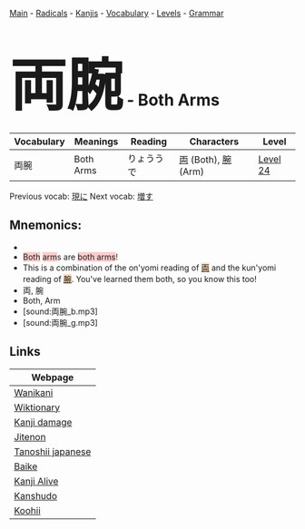 <style> bigfont {font-size: 100px}</style>
[Main](../README.md) -
[Radicals](../radicals.md) -
[Kanjis](../kanjis.md) -
[Vocabulary](../vocabulary.md) -
[Levels](../levels.md) -
[Grammar](../grammar.md)
# <bigfont> 両腕</bigfont> - Both Arms 

| Vocabulary | Meanings | Reading | Characters | Level |
| --- | --- | --- | --- | --- |
| 両腕 | Both Arms | りょううで |  [両](../kanjis/両.md) (Both), [腕](../kanjis/腕.md) (Arm) | [Level 24](../levels/wk_level24.md) |

Previous vocab: [現に](現に.md) Next vocab: [増す](増す.md) 

## Mnemonics:

* 
* <span style="background-color:#ffcccb"> Both</span> <span style="background-color:#ffcccb"> arm</span>s are <span style="background-color:#ffcccb"> both arms</span>!
* This is a combination of the on'yomi reading of <span style="background-color:#fed8b1"> [両](https://jisho.org/search/両)</span> and the kun'yomi reading of <span style="background-color:#fed8b1"> [腕](https://jisho.org/search/腕)</span>. You've learned them both, so you know this too!
* 両, 腕
* Both, Arm
* [sound:両腕_b.mp3]
* [sound:両腕_g.mp3]


## Links 

| Webpage |
| --- |
| [Wanikani          ](https://www.wanikani.com/kanji/両腕) |
| [Wiktionary        ](https://en.wiktionary.org/wiki/両腕) |
| [Kanji damage      ](http://www.kanjidamage.com/kanji/search?utf8=✓&q=両腕) |
| [Jitenon           ](https://jitenon.com/kanji/両腕) |
| [Tanoshii japanese ](https://www.tanoshiijapanese.com/dictionary/kanji.cfm?k=両腕) |
| [Baike             ](https://baike.baidu.com/item/両腕) |
| [Kanji Alive       ](https://app.kanjialive.com/両腕) |
| [Kanshudo          ](https://www.kanshudo.com/searchmn?q=両腕) |
| [Koohii            ](https://kanji.koohii.com/study/kanji/両腕) |
